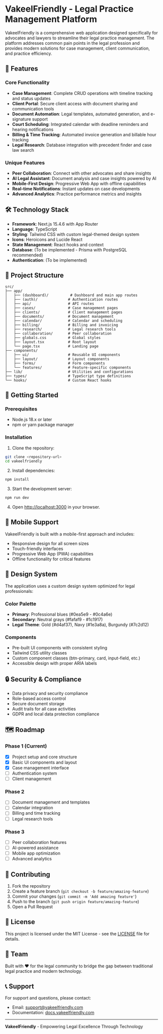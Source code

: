 # VakeelFriendly - Legal Practice Management Platform

VakeelFriendly is a comprehensive web application designed specifically for advocates and lawyers to streamline their legal practice management. The platform addresses common pain points in the legal profession and provides modern solutions for case management, client communication, and practice efficiency.

## 🚀 Features

### Core Functionality
- **Case Management**: Complete CRUD operations with timeline tracking and status updates
- **Client Portal**: Secure client access with document sharing and communication tools
- **Document Automation**: Legal templates, automated generation, and e-signature support
- **Court Scheduling**: Integrated calendar with deadline reminders and hearing notifications
- **Billing & Time Tracking**: Automated invoice generation and billable hour tracking
- **Legal Research**: Database integration with precedent finder and case law search

### Unique Features
- **Peer Collaboration**: Connect with other advocates and share insights
- **AI Legal Assistant**: Document analysis and case insights powered by AI
- **Mobile-First Design**: Progressive Web App with offline capabilities
- **Real-time Notifications**: Instant updates on case developments
- **Advanced Analytics**: Practice performance metrics and insights

## 🛠️ Technology Stack

- **Framework**: Next.js 15.4.6 with App Router
- **Language**: TypeScript
- **Styling**: Tailwind CSS with custom legal-themed design system
- **Icons**: Heroicons and Lucide React
- **State Management**: React hooks and context
- **Database**: (To be implemented - Prisma with PostgreSQL recommended)
- **Authentication**: (To be implemented)

## 📁 Project Structure

```
src/
├── app/
│   ├── (dashboard)/          # Dashboard and main app routes
│   ├── (auth)/              # Authentication routes
│   ├── api/                 # API routes
│   ├── cases/               # Case management pages
│   ├── clients/             # Client management pages
│   ├── documents/           # Document management
│   ├── calendar/            # Calendar and scheduling
│   ├── billing/             # Billing and invoicing
│   ├── research/            # Legal research tools
│   ├── collaboration/       # Peer collaboration
│   ├── globals.css          # Global styles
│   ├── layout.tsx           # Root layout
│   └── page.tsx             # Landing page
├── components/
│   ├── ui/                  # Reusable UI components
│   ├── layout/              # Layout components
│   ├── forms/               # Form components
│   └── features/            # Feature-specific components
├── lib/                     # Utilities and configurations
├── types/                   # TypeScript type definitions
└── hooks/                   # Custom React hooks
```

## 🚦 Getting Started

### Prerequisites
- Node.js 18.x or later
- npm or yarn package manager

### Installation

1. Clone the repository:
```bash
git clone <repository-url>
cd vakeelfriendly
```

2. Install dependencies:
```bash
npm install
```

3. Start the development server:
```bash
npm run dev
```

4. Open [http://localhost:3000](http://localhost:3000) in your browser.

## 📱 Mobile Support

VakeelFriendly is built with a mobile-first approach and includes:
- Responsive design for all screen sizes
- Touch-friendly interfaces
- Progressive Web App (PWA) capabilities
- Offline functionality for critical features

## 🎨 Design System

The application uses a custom design system optimized for legal professionals:

### Color Palette
- **Primary**: Professional blues (#0ea5e9 - #0c4a6e)
- **Secondary**: Neutral grays (#fafaf9 - #1c1917)
- **Legal Theme**: Gold (#d4af37), Navy (#1e3a8a), Burgundy (#7c2d12)

### Components
- Pre-built UI components with consistent styling
- Tailwind CSS utility classes
- Custom component classes (btn-primary, card, input-field, etc.)
- Accessible design with proper ARIA labels

## 🔒 Security & Compliance

- Data privacy and security compliance
- Role-based access control
- Secure document storage
- Audit trails for all case activities
- GDPR and local data protection compliance

## 🗺️ Roadmap

### Phase 1 (Current)
- [x] Project setup and core structure
- [x] Basic UI components and layout
- [x] Case management interface
- [ ] Authentication system
- [ ] Client management

### Phase 2
- [ ] Document management and templates
- [ ] Calendar integration
- [ ] Billing and time tracking
- [ ] Legal research tools

### Phase 3
- [ ] Peer collaboration features
- [ ] AI-powered assistance
- [ ] Mobile app optimization
- [ ] Advanced analytics

## 🤝 Contributing

1. Fork the repository
2. Create a feature branch (`git checkout -b feature/amazing-feature`)
3. Commit your changes (`git commit -m 'Add amazing feature'`)
4. Push to the branch (`git push origin feature/amazing-feature`)
5. Open a Pull Request

## 📄 License

This project is licensed under the MIT License - see the [LICENSE](LICENSE) file for details.

## 👥 Team

Built with ❤️ for the legal community to bridge the gap between traditional legal practice and modern technology.

## 📞 Support

For support and questions, please contact:
- Email: support@vakeelfriendly.com
- Documentation: [docs.vakeelfriendly.com](https://docs.vakeelfriendly.com)

---

**VakeelFriendly** - Empowering Legal Excellence Through Technology
